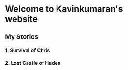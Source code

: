 # Welcome to Kavinkumaran's website

## My Stories

### 1. Survival of Chris

### 2. Lost Castle of Hades

